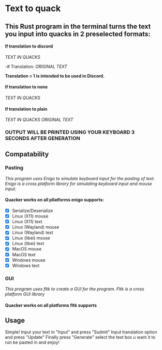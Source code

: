 # Text to quack

## This Rust program in the terminal turns the text you input into quacks in 2 preselected formats:

#### If translation to discord

*TEXT IN QUACKS* 

-# Translation: *ORIGINAL TEXT*

**Translation = 1 is intended to be used in Discord.**

#### If translation to none

*TEXT IN QUACKS*

#### If translation to plain

*TEXT IN QUACKS*
*ORIGINAL TEXT*

### OUTPUT WILL BE PRINTED USING YOUR KEYBOARD 3 SECONDS AFTER GENERATION

## Compatability
### Pasting
*This program uses Enigo to simulate keyboard input for the pasting of text. Enigo is a cross platform library for simulating keyboard input and mouse input.*
#### Quacker works on all pllatforms enigo supports:
- [x] Serialize/Deserialize
- [x] Linux (X11) mouse
- [x] Linux (X11) text
- [x] Linux (Wayland) mouse
- [x] Linux (Wayland) text
- [x] Linux (libei) mouse
- [x] Linux (libei) text
- [x] MacOS mouse
- [x] MacOS text
- [x] Windows mouse
- [x] Windows text
### GUI
*This program uses fltk to create a GUI for the program. Fltk is a cross platform GUI library*
#### Quacker works on all platforms fltk supports


## Usage
Simple!
Input your text in "Input" and press "Sudmit"
Input translation option and press "Update"
Finally press "Generate" select the text box u want it to run be pasted in and enjoy!